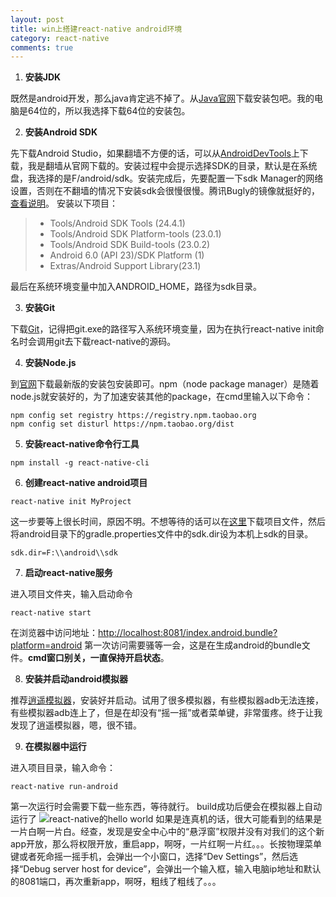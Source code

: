 ```yaml
---
layout: post
title: win上搭建react-native android环境
category: react-native
comments: true
---
```


1. **安装JDK**

既然是android开发，那么java肯定逃不掉了。从[Java官网](http://www.oracle.com/technetwork/java/javase/downloads/index-jsp-138363.html)下载安装包吧。我的电脑是64位的，所以我选择下载64位的安装包。

2. **安装Android SDK**

先下载Android Studio，如果翻墙不方便的话，可以从[AndroidDevTools](http://androiddevtools.cn/)上下载，我是翻墙从官网下载的。安装过程中会提示选择SDK的目录，默认是在系统盘，我选择的是F/android/sdk。安装完成后，先要配置一下sdk Manager的网络设置，否则在不翻墙的情况下安装sdk会很慢很慢。腾讯Bugly的镜像就挺好的，[查看说明](http://android-mirror.bugly.qq.com:8080/include/usage.html)。
安装以下项目：
> * Tools/Android SDK Tools (24.4.1)
> * Tools/Android SDK Platform-tools (23.0.1)
> * Tools/Android SDK Build-tools (23.0.2)
> * Android 6.0 (API 23)/SDK Platform (1)
> * Extras/Android Support Library(23.1)

最后在系统环境变量中加入ANDROID_HOME，路径为sdk目录。

3. **安装Git**

下载[Git](https://git-for-windows.github.io/)，记得把git.exe的路径写入系统环境变量，因为在执行react-native init命名时会调用git去下载react-native的源码。

4. **安装Node.js**

到[官网](https://nodejs.org/)下载最新版的安装包安装即可。npm（node package manager）是随着node.js就安装好的，为了加速安装其他的package，在cmd里输入以下命令：

```
npm config set registry https://registry.npm.taobao.org
npm config set disturl https://npm.taobao.org/dist
```

5. **安装react-native命令行工具**

```
npm install -g react-native-cli
```

6. **创建react-native android项目**

```
react-native init MyProject
```
这一步要等上很长时间，原因不明。不想等待的话可以在[这里](http://react-native.cn/bbs/post/35)下载项目文件，然后将android目录下的gradle.properties文件中的sdk.dir设为本机上sdk的目录。

```
sdk.dir=F:\\android\\sdk
```

7. **启动react-native服务**

进入项目文件夹，输入启动命令

```
react-native start
```
在浏览器中访问地址：<http://localhost:8081/index.android.bundle?platform=android>
第一次访问需要骚等一会，这是在生成android的bundle文件。**cmd窗口别关，一直保持开启状态**。

8. **安装并启动android模拟器**

推荐[逍遥模拟器](http://www.xyaz.cn/)，安装好并启动。试用了很多模拟器，有些模拟器adb无法连接，有些模拟器adb连上了，但是在却没有“摇一摇”或者菜单键，非常蛋疼。终于让我发现了逍遥模拟器，嗯，很不错。

9. **在模拟器中运行**

进入项目目录，输入命令：

```
react-native run-android
```
第一次运行时会需要下载一些东西，等待就行。
build成功后便会在模拟器上自动运行了
![react-native的hello world](http://7u2qiz.com1.z0.glb.clouddn.com/QQ截图20151111131648.png)
如果是连真机的话，很大可能看到的结果是一片白啊一片白。经查，发现是安全中心中的“悬浮窗”权限并没有对我们的这个新app开放，那么将权限开放，重启app，啊呀，一片红啊一片红。。。长按物理菜单键或者死命摇一摇手机，会弹出一个小窗口，选择“Dev Settings”，然后选择“Debug server host for device”，会弹出一个输入框，输入电脑ip地址和默认的8081端口，再次重新app，啊呀，粗线了粗线了。。。